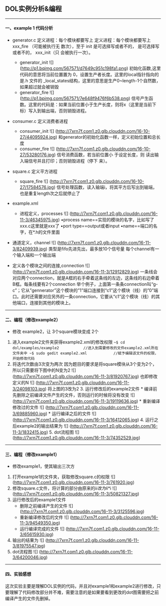 ## DOL实例分析&编程


----------
#### 一、example 1 代码分析
* generator.c
  定义进程：每个模块都要写上 定义进程：每个模块都要写上 xxx_fire （可能被执行无 数次），至于 init 是可选择写或者不的， 是可选择写或者不的， xxx_init（只 会被执行一次）。  

     * generator_init
![] (http://p1.bqimg.com/567571/d7649c951c198fa1.png)
  初始化函数,这里代码的意思将当前位置置为    0，设置生产者长度。这里的local指针指向的 是.h 文件的 _local_states结构，这里的意思是生产0~length-1个自然数，如果超过就会被销毁
     * generator_fire
![] (http://p1.bpimg.com/567571/7e648f9476f6b538.png)
信号产生函数。这里的代码是：如果当前位置小于生产长度，则将x（这里是当前下标）写入到输出端，否则销毁进程。

*  consumer.c
    定义消费者进程
    * consumer_init
      ![] (http://7xrn7f.com1.z0.glb.clouddn.com/16-10-27/44095924.jpg)
   和generator的初始化函数一样，定义初始位置和总长度
   * consumer_fire
     ![] (http://7xrn7f.com1.z0.glb.clouddn.com/16-10-27/53280176.jpg)
 信号消费函数，若当前位置小 于设定长度，则   读出输入端信号并且打印；否则销毁进程（停下 来）。

* square.c
定义平方进程
   *  square_fire
        ![] (http://7xrn7f.com1.z0.glb.clouddn.com/16-10-27/17584576.jpg)
    信号处理函数，读入输端i，将其平方后写出到输端，也是重复length次之后就停止了
* example.xml
   * 进程定义，processes
           ![] (http://7xrn7f.com1.z0.glb.clouddn.com/16-11-3/46345975.jpg)
•process name==实现的模块的名字，比如写了xxx.c这里就是xxx了
•port type==output或者input
•name==端口的名字，在*.h的文件里面
 * 通道定义，channel
      ![] (http://7xrn7f.com1.z0.glb.clouddn.com/16-11-3/82409939.jpg)
类型是fifo先进先出，最多放10个信号量
每个channel有一个输入端和一个输出端
 * 定义各个模块之间的连接,connection
   ![] (http://7xrn7f.com1.z0.glb.clouddn.com/16-11-3/12912829.jpg)
   一条线会对应两个connection，就是A框的右手牵着这条线的左边，这条线的右边牵着B框。每条线要有2个connection
   举个例子，上面第一条条connection叫“g-c”；它从”gennerator”这个模块的”1”端口连接到“c1”这个模块（线）的”0”端口。此时还需要对应另外的一条connection，它要从“c1”这个模块（线）的其他端口，连接到其他的模块上。
   
   


----------
####  二、编程（修改example2）
* 修改 example2，让 3个square模块变成 2个
1. 进入example2文件夹获得example2.xml的修改权限
    ` ~$ cd dol/examples/example2           //进入到需要修改的文件example2.xml所在文件夹中
  ~$ sudo gedit example2.xml            //赋予编辑该文件的权限，开始修改代码 `
2. 将迭代次数由3次变为两次
  因为题目的要求是将square模块从3个变为2个，所以只需要将下图中的N变为2
   ![] (http://7xrn7f.com1.z0.glb.clouddn.com/16-11-3/81920767.jpg)
   也即修改定义的N
   ![] (http://7xrn7f.com1.z0.glb.clouddn.com/16-11-3/24098103.jpg)
   将上图的3改为2
   3. 运行修改后的example2文件
        * 编译前先删除之前编译文件产生的文件，否则运行的时候将没有改变
   ![] (http://7xrn7f.com1.z0.glb.clouddn.com/16-11-3/19119636.jpg)
        * 重新编译修改过的文件
          ![] (http://7xrn7f.com1.z0.glb.clouddn.com/16-11-3/69885960.jpg)
        * 运行编译之后的文件
          ![] (http://7xrn7f.com1.z0.glb.clouddn.com/16-11-3/16412065.jpg)
   4. 运行之后example2的输出结果为
  ![] (http://7xrn7f.com1.z0.glb.clouddn.com/16-11-3/1832415.jpg)
   5. dot流程图
     ![] (http://7xrn7f.com1.z0.glb.clouddn.com/16-11-3/74352529.jpg)
   


----------
#### 三、编程（修改example1）
* 修改example1，使其输出三次方
 1. 打开example1的文件夹，获取修改square.c的权限
    ![] (http://7xrn7f.com1.z0.glb.clouddn.com/16-11-3/761920.jpg)
 2. 修改square.c文件，将计算的部分由原来的i*i改为i*i*i
     ![] (http://7xrn7f.com1.z0.glb.clouddn.com/16-11-3/50821327.jpg)
 3. 运行修改后的example1文件
     * 删除之前编译产生的文件
     ![] (http://7xrn7f.com1.z0.glb.clouddn.com/16-11-3/3125596.jpg)
     * 重新编译修改后的文件
     ![] (http://7xrn7f.com1.z0.glb.clouddn.com/16-11-3/94549350.jpg)
     * 运行编译完成的文件
     ![] (http://7xrn7f.com1.z0.glb.clouddn.com/16-11-3/65615930.jpg)
  4. 输出的结果为
    ![] (http://7xrn7f.com1.z0.glb.clouddn.com/16-11-3/81975547.jpg)
  5. dot流程图
    ![] (http://7xrn7f.com1.z0.glb.clouddn.com/16-11-3/64200046.jpg)


----------
#### 四、实验感想

  这次实验主要是理解DOL实例的代码，并且对example1和example2进行修改，只要理解了代码修改部分并不难，需要注意的是如果要看到更改的dot图需要把之前编译产生的文件先删掉。

   